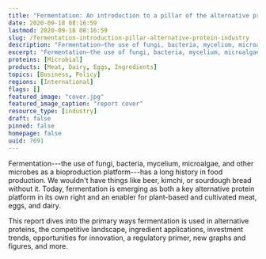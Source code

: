 ```yaml
---
title: "Fermentation: An introduction to a pillar of the alternative protein industry"
date: 2020-09-18 08:16:59
lastmod: 2020-09-18 08:16:59
slug: /fermentation-introduction-pillar-alternative-protein-industry
description: "Fermentation—the use of fungi, bacteria, mycelium, microalgae, and other microbes as a bioproduction platform—has a long history in food production. We wouldn’t have things like beer, kimchi, or sourdough bread without it. Today, fermentation is emerging as both a key alternative protein platform in its own right and an enabler for plant-based and cultivated meat, eggs, and dairy. "
excerpt: "Fermentation—the use of fungi, bacteria, mycelium, microalgae, and other microbes as a bioproduction platform—has a long history in food production. We wouldn’t have things like beer, kimchi, or sourdough bread without it. Today, fermentation is emerging as both a key alternative protein platform in its own right and an enabler for plant-based and cultivated meat, eggs, and dairy. "
proteins: [Microbial]
products: [Meat, Dairy, Eggs, Ingredients]
topics: [Business, Policy]
regions: [International]
flags: []
featured_image: "cover.jpg"
featured_image_caption: "report cover"
resource_type: [industry]
draft: false
pinned: false
homepage: false
uuid: 7691
---
```

Fermentation---the use of fungi, bacteria, mycelium, microalgae, and
other microbes as a bioproduction platform---has a long history in food
production. We wouldn't have things like beer, kimchi, or sourdough
bread without it. Today, fermentation is emerging as both a key
alternative protein platform in its own right and an enabler for
plant-based and cultivated meat, eggs, and dairy. 

This report dives into the primary ways fermentation is used in
alternative proteins, the competitive landscape, ingredient
applications, investment trends, opportunities for innovation, a
regulatory primer, new graphs and figures, and more.
